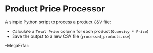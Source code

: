 # Product Price Processor

A simple Python script to process a product CSV file:  
- Calculate a `Total Price` column for each product (`Quantity * Price`)  
- Save the output to a new CSV file (`processed_products.csv`)  

-MegaErfan